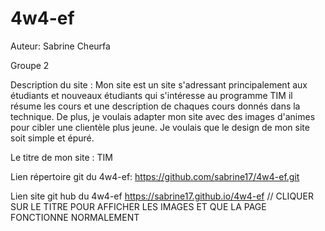 # 4w4-ef

Auteur: Sabrine Cheurfa

Groupe 2

Description du site :
Mon site est un site s'adressant principalement aux étudiants et nouveaux étudiants qui s'intéresse au programme TIM il résume les cours et une description de chaques cours donnés dans la technique. De plus, je voulais adapter mon site avec des images d'animes pour cibler une clientèle plus jeune. Je voulais que le design de mon site soit simple et épuré.

Le titre de mon site : TIM 

Lien répertoire git du 4w4-ef:
https://github.com/sabrine17/4w4-ef.git

Lien site git hub du 4w4-ef
https://sabrine17.github.io/4w4-ef
// CLIQUER SUR LE TITRE POUR AFFICHER LES IMAGES ET QUE LA PAGE FONCTIONNE NORMALEMENT



